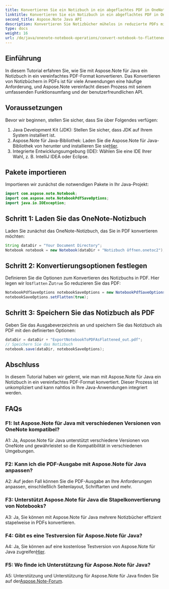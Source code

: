 ```yaml
---
title: Konvertieren Sie ein Notizbuch in ein abgeflachtes PDF in OneNote – Aspose.Note
linktitle: Konvertieren Sie ein Notizbuch in ein abgeflachtes PDF in OneNote – Aspose.Note
second_title: Aspose.Note Java API
description: Konvertieren Sie Notizbücher mühelos in reduzierte PDFs mit Aspose.Note für Java. Genießen Sie nahtlose Integrations- und Anpassungsoptionen.
type: docs
weight: 16
url: /de/java/onenote-notebook-operations/convert-notebook-to-flattened-pdf/
---
```

## Einführung

In diesem Tutorial erfahren Sie, wie Sie mit Aspose.Note für Java ein Notizbuch in ein vereinfachtes PDF-Format konvertieren. Das Konvertieren von Notizbüchern in PDFs ist für viele Anwendungen eine häufige Anforderung, und Aspose.Note vereinfacht diesen Prozess mit seinem umfassenden Funktionsumfang und der benutzerfreundlichen API.

## Voraussetzungen

Bevor wir beginnen, stellen Sie sicher, dass Sie über Folgendes verfügen:

1. Java Development Kit (JDK): Stellen Sie sicher, dass JDK auf Ihrem System installiert ist.
2.  Aspose.Note für Java-Bibliothek: Laden Sie die Aspose.Note für Java-Bibliothek von herunter und installieren Sie sie[Hier](https://releases.aspose.com/note/java/).
3. Integrierte Entwicklungsumgebung (IDE): Wählen Sie eine IDE Ihrer Wahl, z. B. IntelliJ IDEA oder Eclipse.

## Pakete importieren

Importieren wir zunächst die notwendigen Pakete in Ihr Java-Projekt:

```java
import com.aspose.note.Notebook;
import com.aspose.note.NotebookPdfSaveOptions;
import java.io.IOException;
```

## Schritt 1: Laden Sie das OneNote-Notizbuch

Laden Sie zunächst das OneNote-Notizbuch, das Sie in PDF konvertieren möchten:

```java
String dataDir = "Your Document Directory";
Notebook notebook = new Notebook(dataDir + "Notizbuch öffnen.onetoc2");
```

## Schritt 2: Konvertierungsoptionen festlegen

 Definieren Sie die Optionen zum Konvertieren des Notizbuchs in PDF. Hier legen wir los`flatten` Zu`true` So reduzieren Sie das PDF:

```java
NotebookPdfSaveOptions notebookSaveOptions = new NotebookPdfSaveOptions();
notebookSaveOptions.setFlatten(true);
```

## Schritt 3: Speichern Sie das Notizbuch als PDF

Geben Sie das Ausgabeverzeichnis an und speichern Sie das Notizbuch als PDF mit den definierten Optionen:

```java
dataDir = dataDir + "ExportNotebookToPDFAsFlattened_out.pdf";
// Speichern Sie das Notizbuch
notebook.save(dataDir, notebookSaveOptions);
```

## Abschluss

In diesem Tutorial haben wir gelernt, wie man mit Aspose.Note für Java ein Notizbuch in ein vereinfachtes PDF-Format konvertiert. Dieser Prozess ist unkompliziert und kann nahtlos in Ihre Java-Anwendungen integriert werden.

## FAQs

### F1: Ist Aspose.Note für Java mit verschiedenen Versionen von OneNote kompatibel?

A1: Ja, Aspose.Note für Java unterstützt verschiedene Versionen von OneNote und gewährleistet so die Kompatibilität in verschiedenen Umgebungen.

### F2: Kann ich die PDF-Ausgabe mit Aspose.Note für Java anpassen?

A2: Auf jeden Fall können Sie die PDF-Ausgabe an Ihre Anforderungen anpassen, einschließlich Seitenlayout, Schriftarten und mehr.

### F3: Unterstützt Aspose.Note für Java die Stapelkonvertierung von Notebooks?

A3: Ja, Sie können mit Aspose.Note für Java mehrere Notizbücher effizient stapelweise in PDFs konvertieren.

### F4: Gibt es eine Testversion für Aspose.Note für Java?

 A4: Ja, Sie können auf eine kostenlose Testversion von Aspose.Note für Java zugreifen[Hier](https://releases.aspose.com/).

### F5: Wo finde ich Unterstützung für Aspose.Note für Java?

 A5: Unterstützung und Unterstützung für Aspose.Note für Java finden Sie auf der[Aspose.Note-Forum](https://forum.aspose.com/c/note/28).